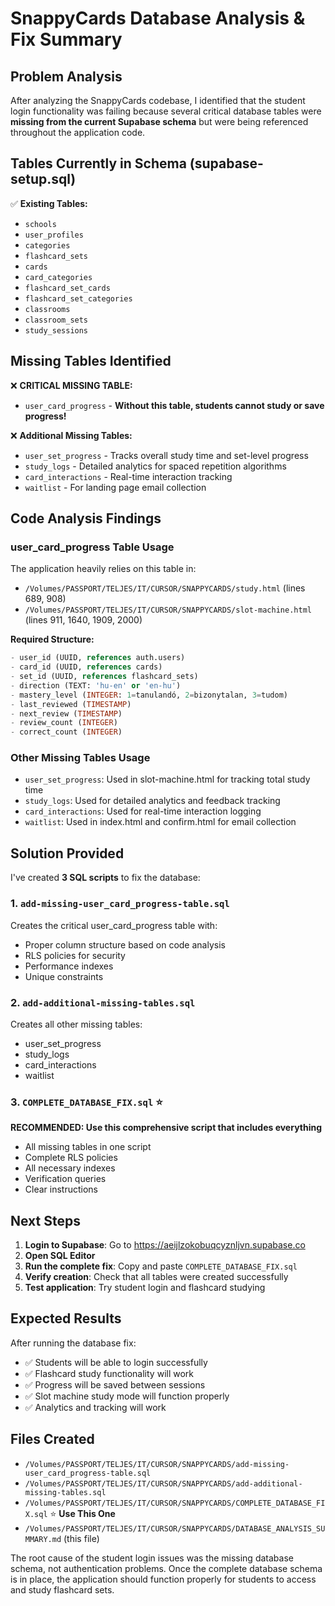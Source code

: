 # SnappyCards Database Analysis & Fix Summary

## Problem Analysis

After analyzing the SnappyCards codebase, I identified that the student login functionality was failing because several critical database tables were **missing from the current Supabase schema** but were being referenced throughout the application code.

## Tables Currently in Schema (supabase-setup.sql)

✅ **Existing Tables:**
- `schools`
- `user_profiles` 
- `categories`
- `flashcard_sets`
- `cards`
- `card_categories`
- `flashcard_set_cards`
- `flashcard_set_categories`
- `classrooms`
- `classroom_sets`
- `study_sessions`

## Missing Tables Identified

❌ **CRITICAL MISSING TABLE:**
- `user_card_progress` - **Without this table, students cannot study or save progress!**

❌ **Additional Missing Tables:**
- `user_set_progress` - Tracks overall study time and set-level progress
- `study_logs` - Detailed analytics for spaced repetition algorithms
- `card_interactions` - Real-time interaction tracking
- `waitlist` - For landing page email collection

## Code Analysis Findings

### user_card_progress Table Usage
The application heavily relies on this table in:
- `/Volumes/PASSPORT/TELJES/IT/CURSOR/SNAPPYCARDS/study.html` (lines 689, 908)
- `/Volumes/PASSPORT/TELJES/IT/CURSOR/SNAPPYCARDS/slot-machine.html` (lines 911, 1640, 1909, 2000)

**Required Structure:**
```sql
- user_id (UUID, references auth.users)
- card_id (UUID, references cards) 
- set_id (UUID, references flashcard_sets)
- direction (TEXT: 'hu-en' or 'en-hu')
- mastery_level (INTEGER: 1=tanulandó, 2=bizonytalan, 3=tudom)
- last_reviewed (TIMESTAMP)
- next_review (TIMESTAMP) 
- review_count (INTEGER)
- correct_count (INTEGER)
```

### Other Missing Tables Usage
- `user_set_progress`: Used in slot-machine.html for tracking total study time
- `study_logs`: Used for detailed analytics and feedback tracking
- `card_interactions`: Used for real-time interaction logging
- `waitlist`: Used in index.html and confirm.html for email collection

## Solution Provided

I've created **3 SQL scripts** to fix the database:

### 1. `add-missing-user_card_progress-table.sql`
Creates the critical user_card_progress table with:
- Proper column structure based on code analysis
- RLS policies for security
- Performance indexes
- Unique constraints

### 2. `add-additional-missing-tables.sql` 
Creates all other missing tables:
- user_set_progress
- study_logs
- card_interactions 
- waitlist

### 3. `COMPLETE_DATABASE_FIX.sql` ⭐
**RECOMMENDED: Use this comprehensive script that includes everything**
- All missing tables in one script
- Complete RLS policies
- All necessary indexes
- Verification queries
- Clear instructions

## Next Steps

1. **Login to Supabase**: Go to https://aeijlzokobuqcyznljvn.supabase.co
2. **Open SQL Editor**
3. **Run the complete fix**: Copy and paste `COMPLETE_DATABASE_FIX.sql`
4. **Verify creation**: Check that all tables were created successfully
5. **Test application**: Try student login and flashcard studying

## Expected Results

After running the database fix:
- ✅ Students will be able to login successfully
- ✅ Flashcard study functionality will work
- ✅ Progress will be saved between sessions
- ✅ Slot machine study mode will function properly
- ✅ Analytics and tracking will work

## Files Created

- `/Volumes/PASSPORT/TELJES/IT/CURSOR/SNAPPYCARDS/add-missing-user_card_progress-table.sql`
- `/Volumes/PASSPORT/TELJES/IT/CURSOR/SNAPPYCARDS/add-additional-missing-tables.sql`
- `/Volumes/PASSPORT/TELJES/IT/CURSOR/SNAPPYCARDS/COMPLETE_DATABASE_FIX.sql` ⭐ **Use This One**
- `/Volumes/PASSPORT/TELJES/IT/CURSOR/SNAPPYCARDS/DATABASE_ANALYSIS_SUMMARY.md` (this file)

The root cause of the student login issues was the missing database schema, not authentication problems. Once the complete database schema is in place, the application should function properly for students to access and study flashcard sets.
